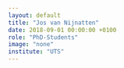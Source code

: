 ```yaml
---
layout: default
title: "Jos van Nijnatten"
date: 2018-09-01 00:00:00 +0100
role: "PhD-Students"
image: "none"
institute: "UTS"
---
```

